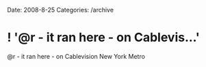 Date: 2008-8-25
Categories: /archive

# ! '@r - it ran here - on Cablevis...'

@r - it ran here - on Cablevision New York Metro
